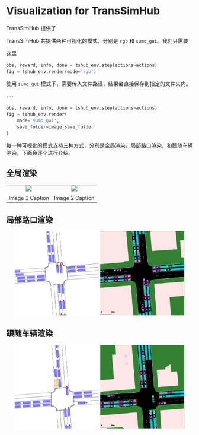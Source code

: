 <!--
 * @Author: WANG Maonan
 * @Date: 2023-11-13 23:37:33
 * @Description: visualization in TsHub
 * @LastEditTime: 2023-11-14 00:24:39
-->
# Visualization for TransSimHub

TransSimHub 提供了

TransSimHub 共提供两种可视化的模式，分别是 `rgb` 和 `sumo_gui`。我们只需要

这里
```python
obs, reward, info, done = tshub_env.step(actions=actions)
fig = tshub_env.render(mode='rgb')
```


使用 `sumo_gui` 模式下，需要传入文件路径，结果会直接保存到指定的文件夹内。
```python
...

obs, reward, info, done = tshub_env.step(actions=actions)
fig = tshub_env.render(
    mode='sumo_gui',
    save_folder=image_save_folder
)
```

每一种可视化的模式支持三种方式，分别是全局渲染，局部路口渲染，和跟随车辆渲染。下面会逐个进行介绍。

## 全局渲染

<center>

<table style="text-align:center">
  <tr>
    <td><img src="/path/to/image1.png" width="300"/></td>
    <td><img src="/path/to/image2.png" width="300"/></td>
  </tr>
  <tr>
    <td align="center">Image 1 Caption</td>
    <td align="center">Image 2 Caption</td>
  </tr>
</table>

</center>


## 局部路口渲染

<div class="row" style="text-align:center">
    <img src="./assets/rgb_node.gif" style="width: 45%;" />
    <img src="./assets/sumogui_node.gif" style="width: 45%;" />
</div>

## 跟随车辆渲染


<div class="row" style="text-align:center">
    <img src="./assets/rgb_vehicle.gif" style="width: 45%;" />
    <img src="./assets/sumogui_vehicle.gif" style="width: 45%;" />
</div>